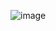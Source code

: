 ![image](https://user-images.githubusercontent.com/89542446/184461402-12ec1fe7-02d7-4263-a131-16222d548fed.png)
